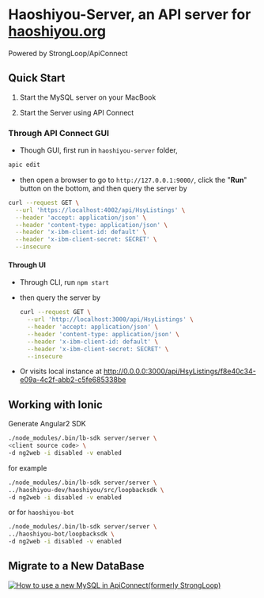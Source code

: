 # Haoshiyou-Server, an API server for [haoshiyou.org](http://haoshiyou.org)

Powered by StrongLoop/ApiConnect

## Quick Start

1. Start the MySQL server on your MacBook

2. Start the Server using API Connect

### Through API Connect GUI
  - Though GUI, first run in `haoshiyou-server` folder, 
  
  ```bash
  apic edit
  ```
 
  - then open a browser to go to `http://127.0.0.1:9000/`, 
  click the "<b>Run</b>" button on the bottom, and
  then query the server by

  ```bash
  curl --request GET \
    --url 'https://localhost:4002/api/HsyListings' \
    --header 'accept: application/json' \
    --header 'content-type: application/json' \
    --header 'x-ibm-client-id: default' \
    --header 'x-ibm-client-secret: SECRET' \
    --insecure
  ```
#### Through UI

  - Through CLI, run `npm start` 
  
  - then query the server by

    ```bash
    curl --request GET \
      --url 'http://localhost:3000/api/HsyListings' \
      --header 'accept: application/json' \
      --header 'content-type: application/json' \
      --header 'x-ibm-client-id: default' \
      --header 'x-ibm-client-secret: SECRET' \
      --insecure
    ```

  - Or visits local instance at http://0.0.0.0:3000/api/HsyListings/f8e40c34-e09a-4c2f-abb2-c5fe685338be
## Working with Ionic

  Generate Angular2 SDK

  ```bash
  ./node_modules/.bin/lb-sdk server/server \
  <client source code> \
  -d ng2web -i disabled -v enabled
  ```

  for example

  ```bash
  ./node_modules/.bin/lb-sdk server/server \
  ../haoshiyou-dev/haoshiyou/src/loopbacksdk \
  -d ng2web -i disabled -v enabled
  ```
  
  or for `haoshiyou-bot`

  ```bash
  ./node_modules/.bin/lb-sdk server/server \
  ../haoshiyou-bot/loopbacksdk \
  -d ng2web -i disabled -v enabled
  ```

## Migrate to a New DataBase
[![How to use a new MySQL in ApiConnect(formerly StrongLoop)](https://j.gifs.com/Wnv8DJ.gif)](https://www.youtube.com/watch?v=I8TvGrmZCGU)
